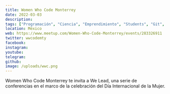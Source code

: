 ```yaml
---
title: Women Who Code Monterrey
date: 2022-03-03
description: 
tags: ["Programación", "Ciencia", "Emprendimiento", "Students", "Git", "Webinars", "Hackathones"]
location: México
web: https://www.meetup.com/Women-Who-Code-Monterrey/events/283326911
twitter: wwcodemty
facebook: 
instagram: 
youtube: 
telegram: 
github: 
image: /uploads/wwc.png
---
```

Women Who Code Monterrey te invita a We Lead, una serie de conferencias en el marco de la celebración del Día Internacional de la Mujer.
